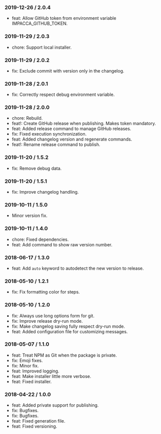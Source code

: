 ### 2019-12-26 / 2.0.4

- feat: Allow GitHub token from environment variable IMPACCA_GITHUB_TOKEN.

### 2019-11-29 / 2.0.3

- chore: Support local installer.

### 2019-11-29 / 2.0.2

- fix: Exclude commit with version only in the changelog.

### 2019-11-28 / 2.0.1

- fix: Correctly respect debug environment variable.

### 2019-11-28 / 2.0.0

- chore: Rebuild.
- feat!: Create GitHub release when publishing. Makes token mandatory.
- feat: Added release command to manage GitHub releases.
- fix: Fixed execution synchronization.
- feat: Added changelog version and regenerate commands.
- feat!: Rename release command to publish.

### 2019-11-20 / 1.5.2

- fix: Remove debug data.

### 2019-11-20 / 1.5.1

- fix: Improve changelog handling.

### 2019-10-11 / 1.5.0

- Minor version fix.

### 2019-10-11 / 1.4.0

- chore: Fixed dependencies.
- feat: Add command to show raw version number.

### 2018-06-17 / 1.3.0

- feat: Add `auto` keyword to autodetect the new version to release.

### 2018-05-10 / 1.2.1

- fix: Fix formatting color for steps.

### 2018-05-10 / 1.2.0

- fix: Always use long options form for git.
- fix: Improve release dry-run mode.
- fix: Make changelog saving fully respect dry-run mode.
- feat: Added configuration file for customizing messages.

### 2018-05-07 / 1.1.0

- feat: Treat NPM as Git when the package is private.
- fix: Emoji fixes.
- fix: Minor fix.
- feat: Improved logging.
- feat: Make installer little more verbose.
- feat: Fixed installer.

### 2018-04-22 / 1.0.0

- feat: Added private support for publishing.
- fix: Bugfixes.
- fix: Bugfixes.
- feat: Fixed generation file.
- feat: Fixed versioning.
